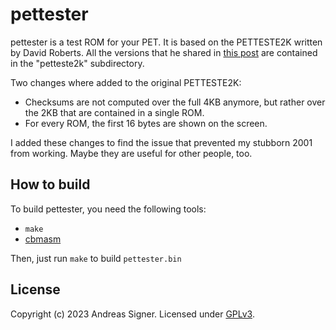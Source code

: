 # pettester
pettester is a test ROM for your PET. It is based on the PETTESTE2K
written by David Roberts. All the versions that he shared in 
[this post](https://forum.vcfed.org/index.php?threads/pettester-versions-and-manuals.1238265/post-1252044)
are contained in the "petteste2k" subdirectory.

Two changes where added to the original PETTESTE2K:
   - Checksums are not computed over the full 4KB anymore, but rather over
     the 2KB that are contained in a single ROM.
   - For every ROM, the first 16 bytes are shown on the screen.

I added these changes to find the issue that prevented my stubborn 2001 from
working. Maybe they are useful for other people, too.

## How to build
To build pettester, you need the following tools:
   - `make`
   - [cbmasm](https://github.com/asig/cbmasm)

Then, just run `make` to build `pettester.bin`

## License
Copyright (c) 2023 Andreas Signer.
Licensed under [GPLv3](https://www.gnu.org/licenses/gpl-3.0).
